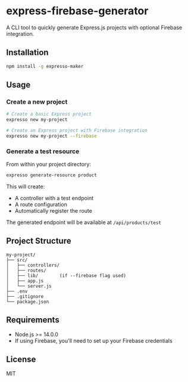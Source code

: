 # express-firebase-generator

A CLI tool to quickly generate Express.js projects with optional Firebase integration.

## Installation

```bash
npm install -g expresso-maker
```

## Usage

### Create a new project

```bash
# Create a basic Express project
expresso new my-project

# Create an Express project with Firebase integration
expresso new my-project --firebase
```

### Generate a test resource

From within your project directory:

```bash
expresso generate-resource product
```

This will create:
- A controller with a test endpoint
- A route configuration
- Automatically register the route

The generated endpoint will be available at `/api/products/test`

## Project Structure

```
my-project/
├── src/
│   ├── controllers/
│   ├── routes/
│   ├── lib/        (if --firebase flag used)
│   ├── app.js
│   └── server.js
├── .env
├── .gitignore
└── package.json
```

## Requirements

- Node.js >= 14.0.0
- If using Firebase, you'll need to set up your Firebase credentials

## License

MIT